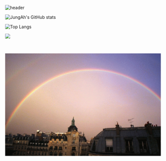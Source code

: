 ![header](https://capsule-render.vercel.app/api?type=soft&color=timeAuto&height=100&section=header&text=Hello%20&fontSize=50&animation=twinkling)

![JungAh's GitHub stats](https://github-readme-stats.vercel.app/api?username=astroastrum&show_icons=true&theme=cobalt)

![Top Langs](https://github-readme-stats.vercel.app/api/top-langs/?username=astroastrum&layout=compact&theme=cobalt)



![](http://github-profile-summary-cards.vercel.app/api/cards/profile-details?username=astroastrum&theme=default)



![]()

![read_rainbow](README.assets/read_rainbow.png)





